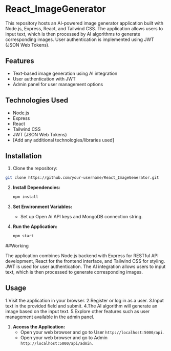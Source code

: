 # React_ImageGenerator

This repository hosts an AI-powered image generator application built with Node.js, Express, React, and Tailwind CSS. The application allows users to input text, which is then processed by AI algorithms to generate corresponding images. User authentication is implemented using JWT (JSON Web Tokens).

## Features

- Text-based image generation using AI integration
- User authentication with JWT
- Admin panel for user management options

## Technologies Used

- Node.js
- Express
- React
- Tailwind CSS
- JWT (JSON Web Tokens)
- [Add any additional technologies/libraries used]

## Installation

1. Clone the repository:

```bash
git clone https://github.com/your-username/React_ImageGenerator.git
```
2. **Install Dependencies:**
    ```bash
    npm install
    ```

3. **Set Environment Variables:**
    - Set up Open Ai API keys and MongoDB connection string.

4. **Run the Application:**
    ```bash
    npm start
    ```

##Working

The application combines Node.js backend with Express for RESTful API development, React for the frontend interface, and Tailwind CSS for styling. JWT is used for user authentication. The AI integration allows users to input text, which is then processed to generate corresponding images.


## Usage
  1.Visit the application in your browser.
  2.Register or log in as a user.
  3.Input text in the provided field and submit.
  4.The AI algorithm will generate an image based on the input text.
  5.Explore other features such as user management available in the admin panel.

1. **Access the Application:**
    - Open your web browser and go to User `http://localhost:5000/api`.
    - Open your web browser and go to Admin `http://localhost:5000/api/admin`.
